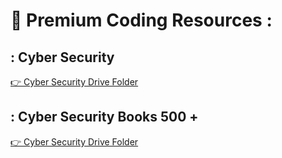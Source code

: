 # 🔐 Premium Coding Resources :

## : Cyber Security

[👉 Cyber Security Drive Folder](https://drive.google.com/drive/folders/1mZwaNmPJB6OcGf-lSejIvbU8y2YxjDt4)


## : Cyber Security Books 500 +
 
[👉 Cyber Security Drive Folder](https://drive.google.com/drive/folders/1F7D5c30nP-y_Q7SFqoRTRvJ7tl0UcY3q?mcp_token=eyJwaWQiOjMyMTc0MTAsInNpZCI6NzE4MDgzNjU0LCJheCI6ImM5OGQxYTEwNTA2MmIxOWVhMjE3MDNmMGM0MTc0OGU5IiwidHMiOjE3NTM0NTI3NTcsImV4cCI6MTc1NTg3MTk1N30.FI1fV3unUColV1zsebye_IAo0cw3BCd5MW1o6jT_JTg)
